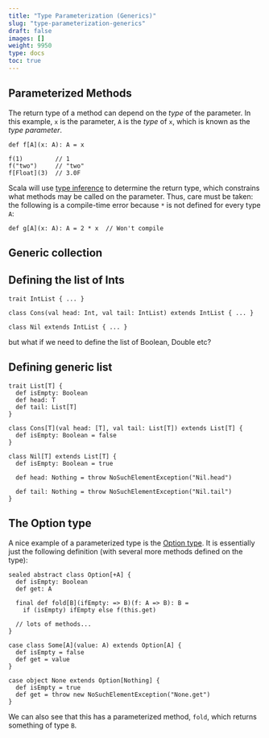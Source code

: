 ```yaml
---
title: "Type Parameterization (Generics)"
slug: "type-parameterization-generics"
draft: false
images: []
weight: 9950
type: docs
toc: true
---
```


## Parameterized Methods
The return type of a method can depend on the *type* of the parameter. In this example, `x` is the parameter, `A` is the *type* of `x`, which is known as the *type parameter*.

    def f[A](x: A): A = x

    f(1)         // 1
    f("two")     // "two"
    f[Float](3)  // 3.0F

Scala will use [type inference][1] to determine the return type, which constrains what methods may be called on the parameter. Thus, care must be taken: the following is a compile-time error because `*` is not defined for every type `A`:

    def g[A](x: A): A = 2 * x  // Won't compile


  [1]: https://www.wikiod.com/scala/type-inference

## Generic collection
## Defining the list of Ints ##

```
trait IntList { ... }

class Cons(val head: Int, val tail: IntList) extends IntList { ... }

class Nil extends IntList { ... }
```

but what if we need to define the list of Boolean, Double etc?

## Defining generic list

```
trait List[T] {
  def isEmpty: Boolean
  def head: T
  def tail: List[T]
}

class Cons[T](val head: [T], val tail: List[T]) extends List[T] {
  def isEmpty: Boolean = false
}

class Nil[T] extends List[T] {
  def isEmpty: Boolean = true

  def head: Nothing = throw NoSuchElementException("Nil.head")

  def tail: Nothing = throw NoSuchElementException("Nil.tail")
}
```

## The Option type
A nice example of a parameterized type is the [Option type](https://github.com/scala/scala/blob/2.12.x/src/library/scala/Option.scala). It is essentially just the following definition (with several more methods defined on the type):

    sealed abstract class Option[+A] {
      def isEmpty: Boolean
      def get: A

      final def fold[B](ifEmpty: => B)(f: A => B): B =
        if (isEmpty) ifEmpty else f(this.get)

      // lots of methods...
    }

    case class Some[A](value: A) extends Option[A] {
      def isEmpty = false
      def get = value
    }

    case object None extends Option[Nothing] {
      def isEmpty = true
      def get = throw new NoSuchElementException("None.get")
    }

We can also see that this has a parameterized method, `fold`, which returns something of type `B`.

